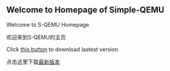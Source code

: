 ## Welcome to Homepage of Simple-QEMU
Welcome to S-QEMU Homepage 


欢迎来到S-QEMU的主页


Click [this button](https://github.com/Reiz-L/Simple-QEMU/releases/tag/Ver210403) to download lastest version


点击这里下载[最新版本](https://github.com/Reiz-L/Simple-QEMU/releases/tag/Ver210403)
